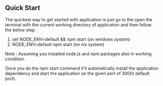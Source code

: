 ## Quick Start

  The quickest way to get started with application is just go to the open the terminal with the current working directory of application and then follow the below step.

  1. set NODE_ENV=default && npm start (on windows system) 
  2. NODE_ENV=default npm start (on nix system) 


  Note : Assuming you installed node.js and npm packages also in working condition.

  Once you do the npm start command it'll automatically install the application dependency and start the application on the given port of 3000( default port).